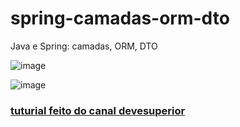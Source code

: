 # spring-camadas-orm-dto
Java e Spring: camadas, ORM, DTO

![image](https://github.com/josiasmartins/spring-camadas-orm-dto/assets/60591410/428b1203-68cf-456b-a190-e123bf4cbf86)


![image](https://github.com/josiasmartins/spring-camadas-orm-dto/assets/60591410/d4ed551f-b4bb-4c43-83b7-b79898ae2f6f)

### [tuturial feito do canal devesuperior](https://www.youtube.com/watch?v=7HvOBCqHWvA)

